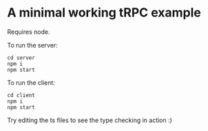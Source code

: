 # A minimal working tRPC example

Requires node.

To run the server:

```
cd server
npm i
npm start
```

To run the client:

```
cd client
npm i
npm start
```

Try editing the ts files to see the type checking in action :)
